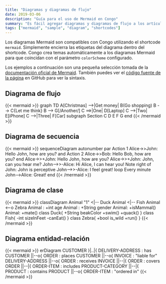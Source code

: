 ```yaml
---
title: "Diagramas y diagramas de flujo"
date: 2019-03-06
description: "Guía para el uso de Mermaid en Congo"
summary: "Es fácil agregar diagramas y diagramas de flujo a los artículos usando Mermaid."
tags: ["mermaid", "sample", "diagram", "shortcodes"]
---
```


Los diagramas Mermaid son compatibles con Congo utilizando el shortcode `mermaid`. Simplemente encierra las etiquetas del diagrama dentro del shortcode. Congo crea temas automáticamente a los diagramas Mermaid para que coincidan con el parámetro `colorScheme` configurado.

Los ejemplos a continuación son una pequeña selección tomada de la [documentación oficial de Mermaid](https://mermaid-js.github.io/mermaid/). También puedes ver el [código fuente de la página](https://raw.githubusercontent.com/jpanther/congo/dev/exampleSite/content/samples/diagrams-flowcharts/index.es.md) en GitHub para ver la sintaxis.

## Diagrama de flujo

{{< mermaid >}}
graph TD
A[Christmas] -->|Get money| B(Go shopping)
B --> C{Let me think}
B --> G[/Another/]
C ==>|One| D[Laptop]
C -->|Two| E[iPhone]
C -->|Three| F[Car]
subgraph Section
C
D
E
F
G
end
{{< /mermaid >}}

## Diagrama de secuencia

{{< mermaid >}}
sequenceDiagram
autonumber
par Action 1
Alice->>John: Hello John, how are you?
and Action 2
Alice->>Bob: Hello Bob, how are you?
end
Alice->>+John: Hello John, how are you?
Alice->>+John: John, can you hear me?
John-->>-Alice: Hi Alice, I can hear you!
Note right of John: John is perceptive
John-->>-Alice: I feel great!
loop Every minute
John-->Alice: Great!
end
{{< /mermaid >}}

## Diagrama de clase

{{< mermaid >}}
classDiagram
Animal "1" <|-- Duck
Animal <|-- Fish
Animal <--o Zebra
Animal : +int age
Animal : +String gender
Animal: +isMammal()
Animal: +mate()
class Duck{
+String beakColor
+swim()
+quack()
}
class Fish{
-int sizeInFeet
-canEat()
}
class Zebra{
+bool is_wild
+run()
}
{{< /mermaid >}}

## Diagrama entidad-relación

{{< mermaid >}}
erDiagram
CUSTOMER }|..|{ DELIVERY-ADDRESS : has
CUSTOMER ||--o{ ORDER : places
CUSTOMER ||--o{ INVOICE : "liable for"
DELIVERY-ADDRESS ||--o{ ORDER : receives
INVOICE ||--|{ ORDER : covers
ORDER ||--|{ ORDER-ITEM : includes
PRODUCT-CATEGORY ||--|{ PRODUCT : contains
PRODUCT ||--o{ ORDER-ITEM : "ordered in"
{{< /mermaid >}}
